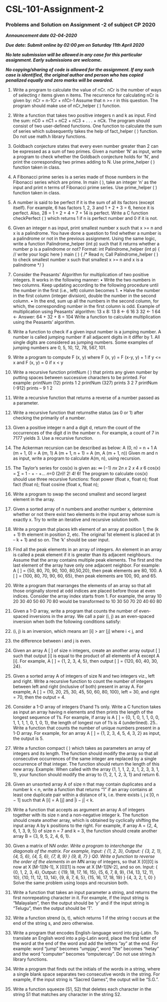 # CSL-101-Assignment-2
### Problems and Solution on Assignment -2 of subject CP 2020

***Announcement date 02-04-2020***

***Due date: Submit online by 02:00 pm on Saturday 11th April 2020***

***No late submission will be allowed in any case for this particular assignment. Early submissions are
welcome.***

***No copying/sharing of code is allowed for the assignment. If any such case is identified, the original
author and person who has copied penalized equally and zero marks will be awarded.***

1. Write a program to calculate the value of nCr.
nCr is the number of ways of selecting
r items given n items. The recurrence for calculating nCr is given by:
nCr = n-1Cr + n1Cr-1
Assume that n >= r in this question. The program should make use of nCr_helper ( )
function.

2. Write a function that takes two positive integers n and k as input. Find the sum:
nC0 + nC1 + nC2 + nC3 + . . . + nCk.
The program should consist of two user-defined functions. One function to calculate
the sum of series which subsequently takes the help of fact_helper ( ) function. Do
not use math.h library functions.
3. Goldbach conjecture states that every even number greater than 2 can be expressed
as a sum of two primes. Given a number ‘N’ as input, write a program to check
whether the Goldbach conjecture holds for ‘N’, and print the corresponding two
primes adding to N. Use prime_helper ( ) function taken in class.
4. A Fibonacci prime series is a series made of those numbers in the Fibonacci series
which are prime. In main ( ), take an integer ‘n’ as the input and print n terms of
Fibonacci prime series. Use prime_helper ( ) function taken in class.
5. A number is said to be perfect if it is the sum of all its factors (except itself). For
example, 6 has factors 1, 2, 3 and 1 + 2 + 3 = 6, hence it is
perfect. Also, 28 = 1 + 2 + 4 + 7 + 14 is perfect. Write a C function checkPerfect ( )
which returns 1 if n is perfect number and 0 if it is not.
6. Given an integer n as input, print smallest number x such that x >= n and x is a
palindrome. You have done a question to find whether a number is a palindrome or
not in the previous assignment. Using the same logic, write a function
Palindrome_helper (int p) such that it returns whether a number p is a palindrome or
not?
Format:
int Palindrome_helper (int p)
{
// write your logic here
}
main ( )
{
/* Read n;
Call Palindrome_helper ( ) to check smallest number x such
that smallest x >= n and x is a palindrome */
}
7. Consider the Peasants' Algorithm for multiplication of two positive integers. It
works in the following manner:
• Write the two numbers in two columns. Keep updating according to the
following procedure until the number in the first (i.e., left) column becomes 1.
• Halve the number in the first column (integer division), double the number in
the second column.
• In the end, sum up all the numbers in the second column, for which, the
corresponding number in the first column is odd.
Example of multiplication using Peasants’ algorithm: 13 x 8:
13 8 ←
6 16
3 32 ←
1 64 ←
Answer: 64 + 32 + 8 = 104
Write a function to calculate multiplication using the Peasants’
algorithm.
8. Write a function to check if a given input number is a jumping number. A number is
called jumping number if all adjacent digits in it differ by 1. All single digits are
considered as jumping numbers. Some examples of jumping numbers are 0, 5, 10,
12, 78, 567, 101.
9. Write a program to compute F (x, y) where F (x, y) = F (x-y, y) + 1 if y
<= x and F (x, y) = 0 if x < y
10. Write a recursive function printNum ( ) that prints any given number by putting
spaces between successive characters to be printed. For example: printNum (12)
prints 1 2
printNum (327) prints 3 2 7
printNum (-912) prints – 9 1 2
11. Write a recursive function that returns a reverse of a number passed as a parameter.
12. Write a recursive function that returnsthe status (as 0 or 1) after checking the primarily
of a number.
13. Given a positive integer n and a digit d, return the count of the occurrences of the
digit d in the number n. For example, a count of 7 in 7177 yields 3. Use a recursive
function.
14. The Ackerman recursion can be described as below: A (0, n)
= n + 1
A (m + 1, 0) = A (m, 1)
A (m + 1, n + 1) = A (m, A (m + 1, n))
Given m and n as input, write a program to calculate A(m, n), using recursion.
15. The Taylor’s series for cos(x) is given as:
∞
(−1)
𝑛𝑥
2𝑛 𝑥
2 𝑥
4 𝑥
6
cos(x) = ∑ = 1 - + - +…
𝑛=0
(2𝑛)! 2! 4! 6!
The program to calculate cos(x) should use three recursive functions: float power
(float x, float n);
float fact (float n);
float cosine (float x, float n);
16. Write a program to swap the second smallest and second largest element in the array.
17. Given a sorted array of n numbers and another number x, determine whether or not there
exist two elements in the input array whose sum is exactly x. Try to write an iterative and
recursive solution both.
18. Write a program that places kth element of an array at position 1, the (k + 1) th element in
position 2, etc. The original 1st element is placed at (n – k + 1) and so on. The ‘k’ should
be user input.
19. Find all the peak elements in an array of integers. An element in an array is called a peak
element if it is greater than its adjacent neighbours. Assume that the array contains
multiple peak elements. The first and the last element of the array have only one adjacent
neighbor. For example:
A [ ] = {50, 80, 70, 90, 100, 80,50,20}, then peak elements are 80, 100.
A [ ] = {100, 80, 70, 90, 60, 65}, then peak elements are 100, 90, and 65.
20. Write a program that rearranges the elements of an array so that all those originally stored
at odd indices are placed before those at even indices. Consider the array index starts
from 1.
For example, the array
10 20 30 40 50 60 70 80
would be transformed to
10 30 50 70 20 40 60 80
21. Given a 1-D array, write a program that counts the number of even-spaced inversions in
the array. We call a pair (i, j) as an even-spaced inversion when both the following
conditions satisfy:
1. (i, j) is an inversion, which means arr [i] > arr [j] where i < j, and
2. the difference between i and j is even.
22. Given an array A [ ] of size n integers, create an another array output [ ] such that output
[i] is equal to the product of all elements of A except A [i]. For example, A [ ] = {1, 2, 3,
4, 5}, then output [ ] = {120, 60, 40, 30, 24}.
23. Given a sorted array A of integers of size N and two integers viz., left and right. Write a
recursive function to count the number of integers between left and right (inclusive of
both) present in array A. For example, A [ ] = {10, 20, 25, 30, 45, 50, 60, 80, 100}, left
= 30, and right = 70, then the output = 4.
24. Consider a 1-D array of integers 0’sand 1’s only. Write a C function takes as input an
array having n elements and then prints the length of the longest sequence of 1’s.
For example, if array is A [ ] = {0, 1, 0, 1, 1, 0, 0, 1, 1, 1, 1, 0, 1, 0, 1}, the length of
longest run of 1’s is 4 (underlined).
25.. Write a function that counts the number of unique numbers present in a 1-D array. For
example, for an array A [ ] = {1, 2, 3, 4, 5, 4, 3, 2} as input, the output is 5.
26. Write a function compact ( ) which takes as parameters an array of integers and its
length. The function should modify the array so that all consecutive occurrences of the
same integer are replaced by a single occurrence of that integer. The function should
return the length of this new array.
Example: When called with the array {1, 1, 1, 2, 2, 1, 2, 3, 3, 1, 1}, your function should
modify the array to {1, 2, 1, 2, 3, 1} and return 6.
27. Given an unsorted array A of size n that may contain duplicates and a number k < n,
write a function that returns “1” if an array contains at least one duplicate pair within a
distance of k, i.e. there exists i, j ϵ [0, n − 1] such that A [i] = A [j] and |i − j| < k.
28. Write a function that accepts as argument an array A of integers together with its size n
and a non-negative integer k. The function should create another array, which is
obtained by cyclically shifting the input array A by k positions to the right. For
example, if array A
= {2, 4, 6, 1, 3, 9, 5} of size n = 7 and k = 3, the function should create another array B
=
{3, 9, 5, 2, 4, 6, 1}.
29. Given a matrix of N*N order. Write a program to interchange the diagonals of the
matrix. For example, Input: { {1, 2, 3}, Output: { {3, 2, 1},
{4, 5, 6}, {4, 5, 6},
{7, 8, 9} } {9, 8, 7} }
Q0. Write a function to reverse the order of the elements in an M*N array of integers, so
that X [0][0] is now at X [M-1][N-1], X [0][1] is now at X [M-1][N-2], and so on.
Input: { {0, 1, 2, 3, 4}, Output: { {19, 18, 17, 16,
15},
{5, 6, 7, 8, 9}, {14, 13, 12, 11, 10},
{10, 11, 12, 13, 14}, {9, 8, 7, 6, 5},
{15, 16, 17, 18, 19} } {4, 3, 2, 1, 0} }
Solve the same problem using loops and recursion both.
31. Write a function that takes an input parameter a string, and returns the first nonrepeating character in it. For example, if the input string is “Malayalam”, then the
output should be ‘y’ and if the input string is “Telugu”, then the output should be ‘T’.
32. Write a function strend (s, t), which returns 1 if the string t occurs at the end of the string
s, and zero otherwise.
33. Write a program that encodes English-language word into pig-Latin. To translate an
English word into a pig-Latin word, place the first letter of the word at the end of the
word and add the letters “ay” at the end. For example: word “jump” becomes “umpjay”,
word “the” becomes “hetay” and the word “computer” becomes “omputercay”. Do not
use string.h library functions.
34. Write a program that finds out the initials of the words in a string, where a single blank
space separates two consecutive words in the string. For example, if the input string is
“Sacred Games”, the output will be “S.G.”.
35. Write a function squeeze (S1, S2) that deletes each character in the string S1 that matches
any character in the string S2.
